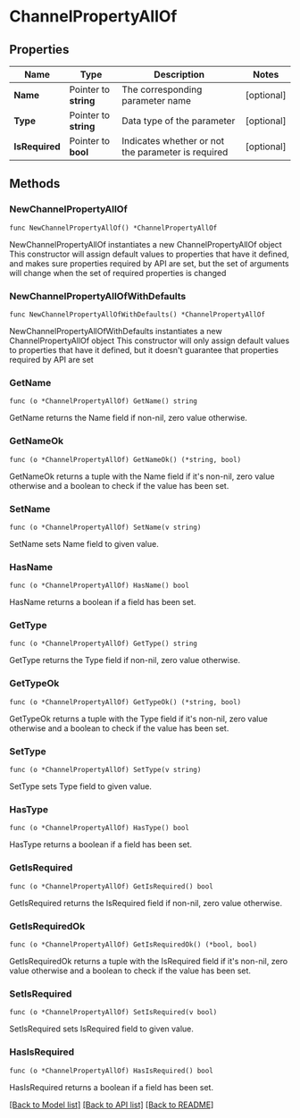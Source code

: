 # ChannelPropertyAllOf

## Properties

Name | Type | Description | Notes
------------ | ------------- | ------------- | -------------
**Name** | Pointer to **string** | The corresponding parameter name | [optional] 
**Type** | Pointer to **string** | Data type of the parameter | [optional] 
**IsRequired** | Pointer to **bool** | Indicates whether or not the parameter is required | [optional] 

## Methods

### NewChannelPropertyAllOf

`func NewChannelPropertyAllOf() *ChannelPropertyAllOf`

NewChannelPropertyAllOf instantiates a new ChannelPropertyAllOf object
This constructor will assign default values to properties that have it defined,
and makes sure properties required by API are set, but the set of arguments
will change when the set of required properties is changed

### NewChannelPropertyAllOfWithDefaults

`func NewChannelPropertyAllOfWithDefaults() *ChannelPropertyAllOf`

NewChannelPropertyAllOfWithDefaults instantiates a new ChannelPropertyAllOf object
This constructor will only assign default values to properties that have it defined,
but it doesn't guarantee that properties required by API are set

### GetName

`func (o *ChannelPropertyAllOf) GetName() string`

GetName returns the Name field if non-nil, zero value otherwise.

### GetNameOk

`func (o *ChannelPropertyAllOf) GetNameOk() (*string, bool)`

GetNameOk returns a tuple with the Name field if it's non-nil, zero value otherwise
and a boolean to check if the value has been set.

### SetName

`func (o *ChannelPropertyAllOf) SetName(v string)`

SetName sets Name field to given value.

### HasName

`func (o *ChannelPropertyAllOf) HasName() bool`

HasName returns a boolean if a field has been set.

### GetType

`func (o *ChannelPropertyAllOf) GetType() string`

GetType returns the Type field if non-nil, zero value otherwise.

### GetTypeOk

`func (o *ChannelPropertyAllOf) GetTypeOk() (*string, bool)`

GetTypeOk returns a tuple with the Type field if it's non-nil, zero value otherwise
and a boolean to check if the value has been set.

### SetType

`func (o *ChannelPropertyAllOf) SetType(v string)`

SetType sets Type field to given value.

### HasType

`func (o *ChannelPropertyAllOf) HasType() bool`

HasType returns a boolean if a field has been set.

### GetIsRequired

`func (o *ChannelPropertyAllOf) GetIsRequired() bool`

GetIsRequired returns the IsRequired field if non-nil, zero value otherwise.

### GetIsRequiredOk

`func (o *ChannelPropertyAllOf) GetIsRequiredOk() (*bool, bool)`

GetIsRequiredOk returns a tuple with the IsRequired field if it's non-nil, zero value otherwise
and a boolean to check if the value has been set.

### SetIsRequired

`func (o *ChannelPropertyAllOf) SetIsRequired(v bool)`

SetIsRequired sets IsRequired field to given value.

### HasIsRequired

`func (o *ChannelPropertyAllOf) HasIsRequired() bool`

HasIsRequired returns a boolean if a field has been set.


[[Back to Model list]](../README.md#documentation-for-models) [[Back to API list]](../README.md#documentation-for-api-endpoints) [[Back to README]](../README.md)



